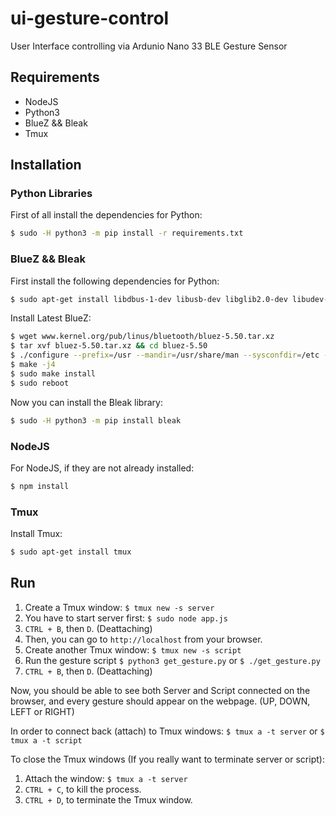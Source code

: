 # ui-gesture-control
User Interface controlling via Ardunio Nano 33 BLE Gesture Sensor

## Requirements

- NodeJS
- Python3
- BlueZ && Bleak
- Tmux

## Installation

### Python Libraries

First of all install the dependencies for Python:

```bash
$ sudo -H python3 -m pip install -r requirements.txt
```

### BlueZ && Bleak

First install the following dependencies for Python:

```bash
$ sudo apt-get install libdbus-1-dev libusb-dev libglib2.0-dev libudev-dev libical-dev libreadline-dev
```


Install Latest BlueZ:

```bash
$ wget www.kernel.org/pub/linus/bluetooth/bluez-5.50.tar.xz
$ tar xvf bluez-5.50.tar.xz && cd bluez-5.50
$ ./configure --prefix=/usr --mandir=/usr/share/man --sysconfdir=/etc --localstatedir=/var --enable-experimental
$ make -j4
$ sudo make install
$ sudo reboot
```

Now you can install the Bleak library:

```bash
$ sudo -H python3 -m pip install bleak
```

### NodeJS

For NodeJS, if they are not already installed:

```bash
$ npm install
```

### Tmux

Install Tmux:

```bash
$ sudo apt-get install tmux
```

## Run

1. Create a Tmux window: `$ tmux new -s server`
2. You have to start server first: `$ sudo node app.js`
3. `CTRL + B`, then `D`. (Deattaching)
4. Then, you can go to `http://localhost` from your browser.
5. Create another Tmux window: `$ tmux new -s script`
6. Run the gesture script `$ python3 get_gesture.py` or `$ ./get_gesture.py`
7. `CTRL + B`, then `D`. (Deattaching)

Now, you should be able to see both Server and Script connected on the browser, and every gesture should appear on the webpage. (UP, DOWN, LEFT or RIGHT)

In order to connect back (attach) to Tmux windows: `$ tmux a -t server` or `$ tmux a -t script`

To close the Tmux windows (If you really want to terminate server or script):

1. Attach the window: `$ tmux a -t server`
2. `CTRL + C`, to kill the process.
3. `CTRL + D`, to terminate the Tmux window.

